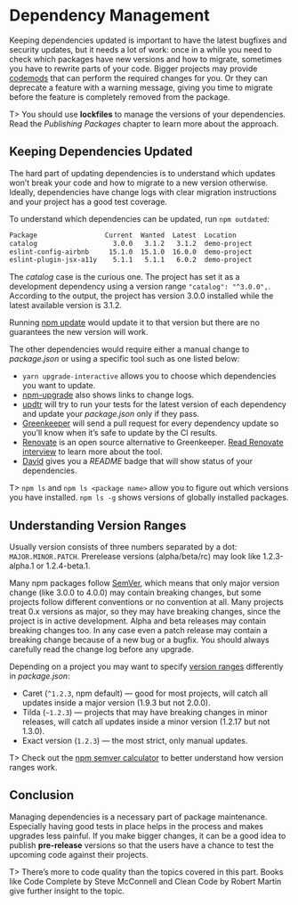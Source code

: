 # Dependency Management

Keeping dependencies updated is important to have the latest bugfixes and security updates, but it needs a lot of work: once in a while you need to check which packages have new versions and how to migrate, sometimes you have to rewrite parts of your code. Bigger projects may provide [codemods](https://github.com/reactjs/react-codemod) that can perform the required changes for you. Or they can deprecate a feature with a warning message, giving you time to migrate before the feature is completely removed from the package.

T> You should use **lockfiles** to manage the versions of your dependencies. Read the _Publishing Packages_ chapter to learn more about the approach.

## Keeping Dependencies Updated

The hard part of updating dependencies is to understand which updates won’t break your code and how to migrate to a new version otherwise. Ideally, dependencies have change logs with clear migration instructions and your project has a good test coverage.

To understand which dependencies can be updated, run `npm outdated`:

```bash
Package                 Current  Wanted  Latest  Location
catalog                   3.0.0   3.1.2   3.1.2  demo-project
eslint-config-airbnb     15.1.0  15.1.0  16.0.0  demo-project
eslint-plugin-jsx-a11y    5.1.1   5.1.1   6.0.2  demo-project
```

The _catalog_ case is the curious one. The project has set it as a development dependency using a version range `"catalog": "^3.0.0",`. According to the output, the project has version 3.0.0 installed while the latest available version is 3.1.2.

Running [npm update](https://docs.npmjs.com/cli/update) would update it to that version but there are no guarantees the new version will work.

The other dependencies would require either a manual change to _package.json_ or using a specific tool such as one listed below:

* `yarn upgrade-interactive` allows you to choose which dependencies you want to update.
* [npm-upgrade](https://www.npmjs.com/package/npm-upgrade) also shows links to change logs.
* [updtr](https://www.npmjs.com/package/updtr) will try to run your tests for the latest version of each dependency and update your _package.json_ only if they pass.
* [Greenkeeper](https://greenkeeper.io/) will send a pull request for every dependency update so you’ll know when it’s safe to update by the CI results.
* [Renovate](https://www.npmjs.com/package/renovate) is an open source alternative to Greenkeeper. [Read Renovate interview](https://survivejs.com/blog/renovate-interview/) to learn more about the tool.
* [David](https://david-dm.org/) gives you a _README_ badge that will show status of your dependencies.

T> `npm ls` and `npm ls <package name>` allow you to figure out which versions you have installed. `npm ls -g` shows versions of globally installed packages.

## Understanding Version Ranges

Usually version consists of three numbers separated by a dot: `MAJOR.MINOR.PATCH`. Prerelease versions (alpha/beta/rc) may look like 1.2.3-alpha.1 or 1.2.4-beta.1.

Many npm packages follow [SemVer](https://semver.org/), which means that only major version change (like 3.0.0 to 4.0.0) may contain breaking changes, but some projects follow different conventions or no convention at all. Many projects treat 0.x versions as major, so they may have breaking changes, since the project is in active development. Alpha and beta releases may contain breaking changes too. In any case even a patch release may contain a breaking change because of a new bug or a bugfix. You should always carefully read the change log before any upgrade.

Depending on a project you may want to specify [version ranges](https://docs.npmjs.com/misc/semver) differently in _package.json_:

* Caret (`^1.2.3`, npm default) — good for most projects, will catch all updates inside a major version (1.9.3 but not 2.0.0).
* Tilda (`~1.2.3`) — projects that may have breaking changes in minor releases, will catch all updates inside a minor version (1.2.17 but not 1.3.0).
* Exact version (`1.2.3`) — the most strict, only manual updates.

T> Check out the [npm semver calculator](https://semver.npmjs.com/) to better understand how version ranges work.

## Conclusion

Managing dependencies is a necessary part of package maintenance. Especially having good tests in place helps in the process and makes upgrades less painful. If you make bigger changes, it can be a good idea to publish **pre-release** versions so that the users have a chance to test the upcoming code against their projects.

T> There’s more to code quality than the topics covered in this part. Books like Code Complete by Steve McConnell and Clean Code by Robert Martin give further insight to the topic.
